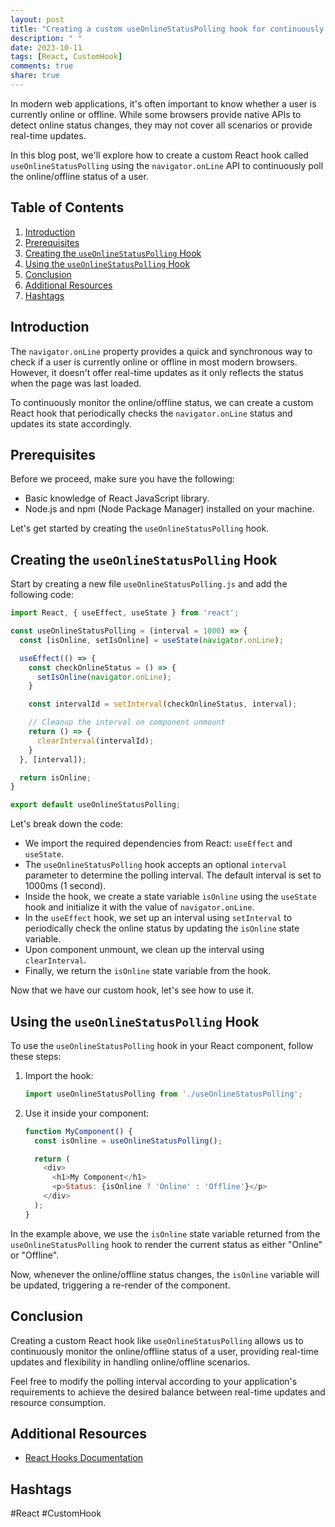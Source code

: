 ```yaml
---
layout: post
title: "Creating a custom useOnlineStatusPolling hook for continuously polling online/offline status"
description: " "
date: 2023-10-11
tags: [React, CustomHook]
comments: true
share: true
---
```


In modern web applications, it's often important to know whether a user is currently online or offline. While some browsers provide native APIs to detect online status changes, they may not cover all scenarios or provide real-time updates.

In this blog post, we'll explore how to create a custom React hook called `useOnlineStatusPolling` using the `navigator.onLine` API to continuously poll the online/offline status of a user.

## Table of Contents
1. [Introduction](#introduction)
2. [Prerequisites](#prerequisites)
3. [Creating the `useOnlineStatusPolling` Hook](#creating-the-useonlinestatuspolling-hook)
4. [Using the `useOnlineStatusPolling` Hook](#using-the-useonlinestatuspolling-hook)
5. [Conclusion](#conclusion)
6. [Additional Resources](#additional-resources)
7. [Hashtags](#hashtags)

## Introduction <a name="introduction"></a>

The `navigator.onLine` property provides a quick and synchronous way to check if a user is currently online or offline in most modern browsers. However, it doesn't offer real-time updates as it only reflects the status when the page was last loaded.

To continuously monitor the online/offline status, we can create a custom React hook that periodically checks the `navigator.onLine` status and updates its state accordingly.

## Prerequisites <a name="prerequisites"></a>

Before we proceed, make sure you have the following:

- Basic knowledge of React JavaScript library.
- Node.js and npm (Node Package Manager) installed on your machine.

Let's get started by creating the `useOnlineStatusPolling` hook.

## Creating the `useOnlineStatusPolling` Hook <a name="creating-the-useonlinestatuspolling-hook"></a>

Start by creating a new file `useOnlineStatusPolling.js` and add the following code:

```javascript
import React, { useEffect, useState } from 'react';

const useOnlineStatusPolling = (interval = 1000) => {
  const [isOnline, setIsOnline] = useState(navigator.onLine);

  useEffect(() => {
    const checkOnlineStatus = () => {
      setIsOnline(navigator.onLine);
    }

    const intervalId = setInterval(checkOnlineStatus, interval);

    // Cleanup the interval on component unmount
    return () => {
      clearInterval(intervalId);
    }
  }, [interval]);

  return isOnline;
}

export default useOnlineStatusPolling;
```

Let's break down the code:

- We import the required dependencies from React: `useEffect` and `useState`.
- The `useOnlineStatusPolling` hook accepts an optional `interval` parameter to determine the polling interval. The default interval is set to 1000ms (1 second).
- Inside the hook, we create a state variable `isOnline` using the `useState` hook and initialize it with the value of `navigator.onLine`.
- In the `useEffect` hook, we set up an interval using `setInterval` to periodically check the online status by updating the `isOnline` state variable.
- Upon component unmount, we clean up the interval using `clearInterval`.
- Finally, we return the `isOnline` state variable from the hook.

Now that we have our custom hook, let's see how to use it.

## Using the `useOnlineStatusPolling` Hook <a name="using-the-useonlinestatuspolling-hook"></a>

To use the `useOnlineStatusPolling` hook in your React component, follow these steps:

1. Import the hook:
    ```javascript
    import useOnlineStatusPolling from './useOnlineStatusPolling';
    ```

2. Use it inside your component:
    ```javascript
    function MyComponent() {
      const isOnline = useOnlineStatusPolling();

      return (
        <div>
          <h1>My Component</h1>
          <p>Status: {isOnline ? 'Online' : 'Offline'}</p>
        </div>
      );
    }
    ```

In the example above, we use the `isOnline` state variable returned from the `useOnlineStatusPolling` hook to render the current status as either "Online" or "Offline".

Now, whenever the online/offline status changes, the `isOnline` variable will be updated, triggering a re-render of the component.

## Conclusion <a name="conclusion"></a>

Creating a custom React hook like `useOnlineStatusPolling` allows us to continuously monitor the online/offline status of a user, providing real-time updates and flexibility in handling online/offline scenarios.

Feel free to modify the polling interval according to your application's requirements to achieve the desired balance between real-time updates and resource consumption.

## Additional Resources <a name="additional-resources"></a>

- [React Hooks Documentation](https://reactjs.org/docs/hooks-intro.html)

## Hashtags <a name="hashtags"></a>
#React #CustomHook